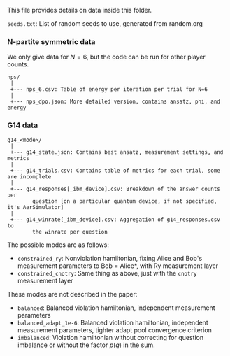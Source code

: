 This file provides details on data inside this folder.

`seeds.txt`: List of random seeds to use, generated from random.org

### N-partite symmetric data

We only give data for $N=6$, but the code can be run for other player counts.

```
nps/
 |
 +--- nps_6.csv: Table of energy per iteration per trial for N=6
 |
 +--- nps_dpo.json: More detailed version, contains ansatz, phi, and energy
```

### G14 data

```
g14_<mode>/
 |
 +--- g14_state.json: Contains best ansatz, measurement settings, and metrics
 |
 +--- g14_trials.csv: Contains table of metrics for each trial, some are incomplete
 |
 +--- g14_responses[_ibm_device].csv: Breakdown of the answer counts per
        question [on a particular quantum device, if not specified, it's AerSimulator]
 |
 +--- g14_winrate[_ibm_device].csv: Aggregation of g14_responses.csv to
        the winrate per question
```

The possible modes are as follows:
- `constrained_ry`: Nonviolation hamiltonian, fixing Alice and Bob's measurement parameters
    to Bob = Alice*, with Ry measurement layer
- `constrained_cnotry`: Same thing as above, just with the `cnotry` measurement layer

These modes are not described in the paper:
- `balanced`: Balanced violation hamiltonian, independent measurement parameters
- `balanced_adapt_1e-6`: Balanced violation hamiltonian, independent measurement
    parameters, tighter adapt pool convergence criterion
- `imbalanced`: Violation hamiltonian without correcting for question imbalance or
    without the factor $p(q)$ in the sum.